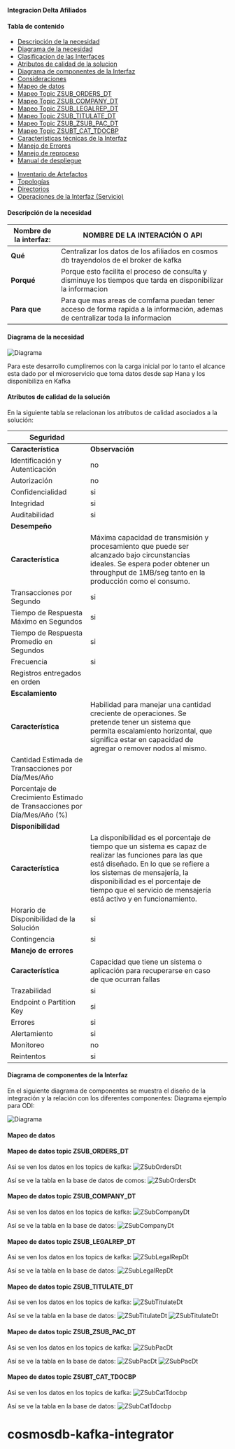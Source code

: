 **Integracion Delta Afiliados**

#### Tabla de contenido


- [Descripción de la necesidad](#descripción-de-la-necesidad)
- [Diagrama de la necesidad](#diagrama-de-la-necesidad)
- [Clasificacion de las Interfaces](#clasificacion-de-las-interfaces)
- [Atributos de calidad de la solucion](#atributos-de-calidad-de-la-solucion)
- [Diagrama de componentes de la Interfaz](#diagrama-de-componentes-de-la-interfaz)
- [Consideraciones](#consideraciones)
- [Mapeo de datos](#mapeo-de-datos)
- [Mapeo Topic  ZSUB_ORDERS_DT](#mapeo_tabla_orders)
- [Mapeo Topic ZSUB_COMPANY_DT](#mapeo_tabla_company)
- [Mapeo Topic ZSUB_LEGALREP_DT](#mapeo_tabla_legalrep)
- [Mapeo Topic ZSUB_TITULATE_DT](#mapeo_tabla_titulate)
- [Mapeo Topic ZSUB_ZSUB_PAC_DT](#mapeo_tabla_pac)
- [Mapeo Topic ZSUBT_CAT_TDOCBP](#mapeo_tabla_cat_tdocbp)
- [Características técnicas de la Interfaz](#características-técnicas-de-la-interfaz)
- [Manejo de Errores](#manejo-de-errores)
- [Manejo de reproceso](#manejo-de-reproceso)
- [Manual de despliegue](#manual-de-despliegue)


* [Inventario de Artefactos](#inventario-de-artefactos)
* [Topologías](#topologías)
* [Directorios](#directorios)
* [Operaciones de la Interfaz (Servicio)](#Operaciones-de-la-Interfaz-(Servicio))


#### Descripción de la necesidad

| **Nombre de la interfaz:** | **NOMBRE DE LA INTERACIÓN O API**                                                                                             |
| -------------------------- |-------------------------------------------------------------------------------------------------------------------------------|
| **Qué**                    | Centralizar los datos de los afiliados en cosmos db trayendolos de el broker de kafka                                         |
| **Porqué**                 | Porque esto facilita el proceso de consulta y disminuye los tiempos que tarda en disponibilizar la informacion                |
| **Para que**               | Para que mas areas de comfama puedan tener acceso de forma rapida a la información, ademas de centralizar toda la informacion |


#### Diagrama de la necesidad

![Diagrama](./documentacion/diagrama-necesidad.png)





Para este desarrollo cumpliremos con la carga inicial por lo tanto el alcance esta dado por el microservicio que toma datos desde sap Hana y los disponibiliza en Kafka





#### Atributos de calidad de la solución




En la siguiente tabla se relacionan los atributos de calidad asociados a la solución:


| **Seguridad**                                                |                 |      |
| ------------------------------------------------------------ | --------------- | ---- |
| **Característica**                                           | **Observación** |      |
| Identificación y Autenticación                               |       no        |      |
| Autorización                                                 |       no        |      |
| Confidencialidad                                             |       si        |      |
| Integridad                                                   |       si        |      |
| Auditabilidad                                                |       si        |      |
| **Desempeño**                                                |                 |      |
| **Característica**                                           | Máxima capacidad de transmisión y procesamiento que puede ser alcanzado bajo circunstancias ideales. Se espera poder obtener un throughput de 1MB/seg tanto en la producción como el consumo.  |      |
| Transacciones por Segundo                                    |       si        |      |
| Tiempo de Respuesta Máximo en Segundos                       |       si        |      |
| Tiempo de Respuesta Promedio en Segundos                     |       si        |      |
| Frecuencia                                                   |       si        |      |
| Registros entregados en orden                                |                 |      |
| **Escalamiento**                                             |                 |      |
| **Característica**                                           | Habilidad para manejar una cantidad creciente de operaciones. Se pretende tener un sistema que permita escalamiento horizontal, que significa estar en capacidad de agregar o remover nodos al mismo. |      |
| Cantidad Estimada de Transacciones por Día/Mes/Año           |                 |      |
| Porcentaje de Crecimiento Estimado de Transacciones por Día/Mes/Año (%) |                 |      |
| **Disponibilidad**                                           |                 |      |
| **Característica**                                           | La disponibilidad es el porcentaje de tiempo que un sistema es capaz de realizar las funciones para las que está diseñado. En lo que se refiere a los sistemas de mensajería, la disponibilidad es el porcentaje de tiempo que el servicio de mensajería está activo y en funcionamiento.      |
| Horario de Disponibilidad de la Solución                     |       si        |      |
| Contingencia                                                 |       si        |      |
| **Manejo de errores**                                        |                 |      |
| **Característica**                                           | Capacidad que tiene un sistema o aplicación para recuperarse en caso de que ocurran fallas |      |
| Trazabilidad                                                 |       si        |      |
| Endpoint o Partition Key                                     |       si        |      |
| Errores                                                      |       si        |      |
| Alertamiento                                                 |       si        |      |
| Monitoreo                                                    |       no        |      |
| Reintentos                                                   |       si        |      |


#### Diagrama de componentes de la Interfaz


En el siguiente diagrama de componentes se muestra el diseño de la integración y la relación con los diferentes componentes:
Diagrama ejemplo para ODI:

![Diagrama](./documentacion/diagrama-contexto.png)

#### Mapeo de datos

#### Mapeo de datos topic ZSUB_ORDERS_DT


Asi se ven los datos en los topics de kafka:
![ZSubOrdersDt](./documentacion/OrdersKafka.PNG)

Así se ve la tabla en la base de datos de comos:
![ZSubOrdersDt](./documentacion/Orders1.jpeg)

#### Mapeo de datos topic ZSUB_COMPANY_DT

Asi se ven los datos en los topics de kafka:
![ZSubCompanyDt](./documentacion/PruebasPerformanceCompanyDt.PNG)

Así se ve la tabla en la base de datos:
![ZSubCompanyDt](./documentacion/Company1.jpeg)


#### Mapeo de datos topic ZSUB_LEGALREP_DT

Asi se ven los datos en los topics de kafka:
![ZSubLegalRepDt](./documentacion/PruebasPerformanceLegalRep.PNG)

Así se ve la tabla en la base de datos:
![ZSubLegalRepDt](./documentacion/LegalRep1.jpeg)


#### Mapeo de datos topic ZSUB_TITULATE_DT

Asi se ven los datos en los topics de kafka:
![ZSubTitulateDt](./documentacion/TitulateKafka.PNG)

Así se ve la tabla en la base de datos:
![ZSubTitulateDt](./documentacion/Titulate1.jpeg)
![ZSubTitulateDt](./documentacion/Titulate2.jpeg)


#### Mapeo de datos topic ZSUB_ZSUB_PAC_DT

Asi se ven los datos en los topics de kafka:
![ZSubPacDt](./documentacion/PacKafka.PNG)

Así se ve la tabla en la base de datos:
![ZSubPacDt](./documentacion/Pac1.jpeg)
![ZSubPacDt](./documentacion/Pac2.jpeg)



#### Mapeo de datos topic ZSUBT_CAT_TDOCBP
Asi se ven los datos en los topics de kafka:
![ZSubCatTdocbp](./documentacion/PruebasPerformanceCat.PNG)

Así se ve la tabla en la base de datos:
![ZSubCatTdocbp](./documentacion/Cat1.jpeg)




# cosmosdb-kafka-integrator

